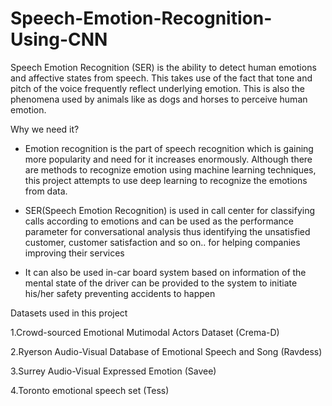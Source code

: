 # Speech-Emotion-Recognition-Using-CNN
 Speech Emotion Recognition (SER) is the ability to detect human emotions and affective states from speech. This takes use of the fact that tone and pitch of the voice frequently reflect underlying emotion. This is also the phenomena used by animals like as dogs and horses to perceive human emotion.
 
Why we need it?

*   Emotion recognition is the part of speech recognition which is gaining more popularity and need for it increases enormously. Although there are methods to recognize emotion using machine learning techniques, this project attempts to use deep learning to recognize the emotions from data.

*   SER(Speech Emotion Recognition) is used in call center for classifying calls according to emotions and can be used as the performance parameter for conversational analysis thus identifying the unsatisfied customer, customer satisfaction and so on.. for helping companies improving their services

*    It can also be used in-car board system based on information of the mental state of the driver can be provided to the system to initiate his/her safety preventing accidents to happen

Datasets used in this project

1.Crowd-sourced Emotional Mutimodal Actors Dataset (Crema-D)

2.Ryerson Audio-Visual Database of Emotional Speech and Song (Ravdess)

3.Surrey Audio-Visual Expressed Emotion (Savee)

4.Toronto emotional speech set (Tess)
